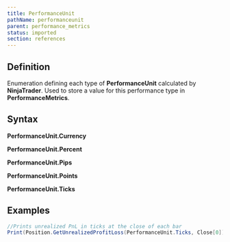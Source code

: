 ```yaml
---
title: PerformanceUnit
pathName: performanceunit
parent: performance_metrics
status: imported
section: references
---
```


## Definition

Enumeration defining each type of **PerformanceUnit** calculated by **NinjaTrader**. Used to store a value for this performance type in **PerformanceMetrics**.

## Syntax

**PerformanceUnit.Currency**

**PerformanceUnit.Percent**

**PerformanceUnit.Pips**

**PerformanceUnit.Points**

**PerformanceUnit.Ticks**

## Examples

```csharp
//Prints unrealized PnL in ticks at the close of each bar
Print(Position.GetUnrealizedProfitLoss(PerformanceUnit.Ticks, Close[0]));
```
